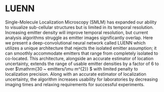 # LUENN
Single-Molecule Localization Microscopy (SMLM) has expanded our ability to visualize sub-cellular structures but is limited in its temporal resolution. Increasing emitter density will improve temporal resolution, but current analysis algorithms struggle as emitter images significantly overlap. Here we present a deep-convolutional neural network called LUENN which utilizes a unique architecture that rejects the isolated emitter assumption; it can smoothly accommodate emitters that range from completely isolated to co-located. This architecture, alongside an accurate estimator of location uncertainty, extends the range of usable emitter densities by a factor of 6 to over $\mathrm{30 ~ emitters/\mu m^{2}} $ with limited penalty to localization precision. Along with an accurate estimator of localization uncertainty, the algorithm increases usability for laboratories by decreasing imaging times and relaxing requirements for successful experiments.
